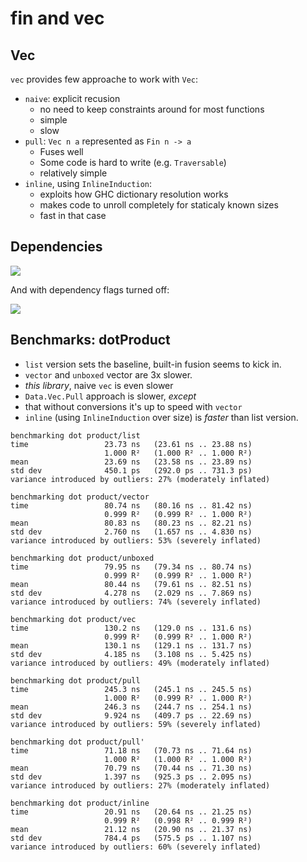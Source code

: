 # fin and vec

## Vec

`vec` provides few approache to work with `Vec`:
- `naive`: explicit recusion
    - no need to keep constraints around for most functions
    - simple
    - slow
- `pull`: `Vec n a` represented as `Fin n -> a`
    - Fuses well
    - Some code is hard to write (e.g. `Traversable`)
    - relatively simple
- `inline`, using `InlineInduction`:
    - exploits how GHC dictionary resolution works
    - makes code to unroll completely for staticaly known sizes
    - fast in that case

## Dependencies

![](https://raw.githubusercontent.com/phadej/vec/master/deps.png)

And with dependency flags turned off:

![](https://raw.githubusercontent.com/phadej/vec/master/deps-mini.png)


## Benchmarks: dotProduct

- `list` version sets the baseline, built-in fusion seems to kick in.
- `vector` and `unboxed` vector are 3x slower.
- *this library*, naive `vec` is even slower
- `Data.Vec.Pull` approach is slower, *except*
- that without conversions it's up to speed with `vector`
- `inline` (using `InlineInduction` over size) is *faster* than list version.

```
benchmarking dot product/list
time                 23.73 ns   (23.61 ns .. 23.88 ns)
                     1.000 R²   (1.000 R² .. 1.000 R²)
mean                 23.69 ns   (23.58 ns .. 23.89 ns)
std dev              450.1 ps   (292.0 ps .. 731.3 ps)
variance introduced by outliers: 27% (moderately inflated)

benchmarking dot product/vector
time                 80.74 ns   (80.16 ns .. 81.42 ns)
                     0.999 R²   (0.999 R² .. 1.000 R²)
mean                 80.83 ns   (80.23 ns .. 82.21 ns)
std dev              2.760 ns   (1.657 ns .. 4.830 ns)
variance introduced by outliers: 53% (severely inflated)

benchmarking dot product/unboxed
time                 79.95 ns   (79.34 ns .. 80.74 ns)
                     0.999 R²   (0.999 R² .. 1.000 R²)
mean                 80.44 ns   (79.61 ns .. 82.51 ns)
std dev              4.278 ns   (2.029 ns .. 7.869 ns)
variance introduced by outliers: 74% (severely inflated)

benchmarking dot product/vec
time                 130.2 ns   (129.0 ns .. 131.6 ns)
                     0.999 R²   (0.999 R² .. 1.000 R²)
mean                 130.1 ns   (129.1 ns .. 131.7 ns)
std dev              4.185 ns   (3.108 ns .. 5.425 ns)
variance introduced by outliers: 49% (moderately inflated)

benchmarking dot product/pull
time                 245.3 ns   (245.1 ns .. 245.5 ns)
                     1.000 R²   (0.999 R² .. 1.000 R²)
mean                 246.3 ns   (244.7 ns .. 254.1 ns)
std dev              9.924 ns   (409.7 ps .. 22.69 ns)
variance introduced by outliers: 59% (severely inflated)

benchmarking dot product/pull'
time                 71.18 ns   (70.73 ns .. 71.64 ns)
                     1.000 R²   (1.000 R² .. 1.000 R²)
mean                 70.79 ns   (70.44 ns .. 71.30 ns)
std dev              1.397 ns   (925.3 ps .. 2.095 ns)
variance introduced by outliers: 27% (moderately inflated)

benchmarking dot product/inline
time                 20.91 ns   (20.64 ns .. 21.25 ns)
                     0.999 R²   (0.998 R² .. 0.999 R²)
mean                 21.12 ns   (20.90 ns .. 21.37 ns)
std dev              784.4 ps   (575.5 ps .. 1.107 ns)
variance introduced by outliers: 60% (severely inflated)
```
